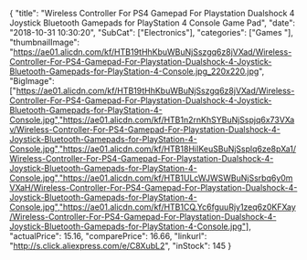 {
	"title": "Wireless Controller For PS4 Gamepad For Playstation Dualshock 4 Joystick Bluetooth Gamepads for PlayStation 4 Console Game Pad",
	"date": "2018-10-31 10:30:20",
	"SubCat": ["Electronics"],
	"categories": ["Games "],
	"thumbnailImage": "https://ae01.alicdn.com/kf/HTB19tHhKbuWBuNjSszgq6z8jVXad/Wireless-Controller-For-PS4-Gamepad-For-Playstation-Dualshock-4-Joystick-Bluetooth-Gamepads-for-PlayStation-4-Console.jpg_220x220.jpg",
	"BigImage": ["https://ae01.alicdn.com/kf/HTB19tHhKbuWBuNjSszgq6z8jVXad/Wireless-Controller-For-PS4-Gamepad-For-Playstation-Dualshock-4-Joystick-Bluetooth-Gamepads-for-PlayStation-4-Console.jpg","https://ae01.alicdn.com/kf/HTB1n2rnKhSYBuNjSspjq6x73VXav/Wireless-Controller-For-PS4-Gamepad-For-Playstation-Dualshock-4-Joystick-Bluetooth-Gamepads-for-PlayStation-4-Console.jpg","https://ae01.alicdn.com/kf/HTB18HiIKeuSBuNjSsplq6ze8pXa1/Wireless-Controller-For-PS4-Gamepad-For-Playstation-Dualshock-4-Joystick-Bluetooth-Gamepads-for-PlayStation-4-Console.jpg","https://ae01.alicdn.com/kf/HTB1ULcWJWSWBuNjSsrbq6y0mVXaH/Wireless-Controller-For-PS4-Gamepad-For-Playstation-Dualshock-4-Joystick-Bluetooth-Gamepads-for-PlayStation-4-Console.jpg","https://ae01.alicdn.com/kf/HTB1CQ.Yc6fguuRjy1zeq6z0KFXay/Wireless-Controller-For-PS4-Gamepad-For-Playstation-Dualshock-4-Joystick-Bluetooth-Gamepads-for-PlayStation-4-Console.jpg"],
	"actualPrice": 15.16,
	"comparePrice": 16.66,
	"linkurl": "http://s.click.aliexpress.com/e/C8XubL2",
	"inStock": 145
}
